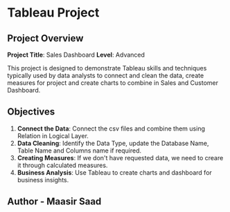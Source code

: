# Tableau Project

## Project Overview

**Project Title**: Sales Dashboard 
**Level**: Advanced 


This project is designed to demonstrate Tableau skills and techniques typically used by data analysts to connect and clean the data, create measures for project and create charts to combine in Sales and Customer Dashboard. 

## Objectives

1. **Connect the Data**: Connect the csv files and combine them using Relation in Logical Layer.
2. **Data Cleaning**: Identify the Data Type, update the Database Name, Table Name and Columns name if required.
3. **Creating Measures**: If we don't have requested data, we need to creare it through calculated measures.
4. **Business Analysis**: Use Tableau to create charts and dashboard for business insights.


## Author - Maasir Saad
